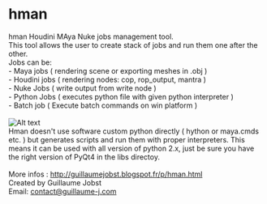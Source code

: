 hman
====

hman Houdini MAya Nuke jobs management tool.<br>
This tool allows the user to create stack of jobs and run them one after the other.<br>
Jobs can be: <br>
    - Maya jobs ( rendering scene or exporting meshes in .obj )<br>
    - Houdini jobs ( rendering nodes: cop, rop_output, mantra )<br>
    - Nuke Jobs ( write output from write node )<br>
    - Python Jobs ( executes python file with given python interpreter )<br>
    - Batch job ( Execute batch commands on win platform )<br>
<br>
![Alt text](https://1.bp.blogspot.com/-UZk-PeJnMzg/VGKN51YI53I/AAAAAAAABD4/ptJoOtV2EsQ/s1600/hmanMainUi.png?raw=true "hman")
<br>
Hman doesn't use software custom python directly ( hython or maya.cmds etc. ) but generates scripts and run them
with proper interpreters. This means it can be used with all version of python 2.x, just be sure you have the 
right version of PyQt4 in the libs directoy.<br>
<br>
More infos : http://guillaumejobst.blogspot.fr/p/hman.html<br>
Created by Guillaume Jobst<br>
Email: contact@guillaume-j.com<br>
